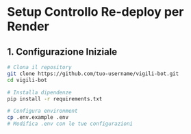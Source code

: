 # Setup Controllo Re-deploy per Render

## 1. Configurazione Iniziale

```bash
# Clona il repository
git clone https://github.com/tuo-username/vigili-bot.git
cd vigili-bot

# Installa dipendenze
pip install -r requirements.txt

# Configura environment
cp .env.example .env
# Modifica .env con le tue configurazioni
